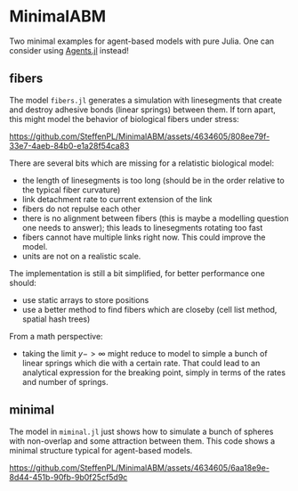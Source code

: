 # MinimalABM

Two minimal examples for agent-based models with pure Julia. 
One can consider using [Agents.jl]([ts.jl/stable/](https://juliadynamics.github.io/Agents.jl/stable/)) instead!

## fibers
The model `fibers.jl` generates a simulation with linesegments that create and destroy adhesive bonds (linear springs) between them.
If torn apart, this might model the behavior of biological fibers under stress:



https://github.com/SteffenPL/MinimalABM/assets/4634605/808ee79f-33e7-4aeb-84b0-e1a28f54ca83



There are several bits which are missing for a relatistic biological model:
- the length of linesegments is too long (should be in the order relative to the typical fiber curvature)
- link detachment rate to current extension of the link
- fibers do not repulse each other
- there is no alignment between fibers (this is maybe a modelling question one needs to answer); this leads to linesegments rotating too fast
- fibers cannot have multiple links right now. This could improve the model.
- units are not on a realistic scale.

The implementation is still a bit simplified, for better performance one should:
- use static arrays to store positions
- use a better method to find fibers which are closeby (cell list method, spatial hash trees)

From a math perspective:
- taking the limit $y -> \infty$ might reduce to model to 
simple a bunch of linear springs which die with a certain rate. That
could lead to an analytical expression for the breaking point, simply in terms of the rates and number of springs.

## minimal
The model in `miminal.jl` just shows how to simulate a bunch of spheres with non-overlap and some attraction between them. This code 
shows a minimal structure typical for agent-based models.

https://github.com/SteffenPL/MinimalABM/assets/4634605/6aa18e9e-8d44-451b-90fb-9b0f25cf5d9c


